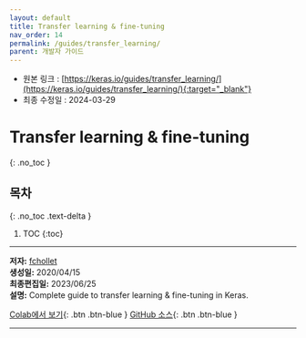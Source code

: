 ```yaml
---
layout: default
title: Transfer learning & fine-tuning
nav_order: 14
permalink: /guides/transfer_learning/
parent: 개발자 가이드
---
```


* 원본 링크 : [https://keras.io/guides/transfer_learning/](https://keras.io/guides/transfer_learning/){:target="_blank"}
* 최종 수정일 : 2024-03-29

# Transfer learning & fine-tuning
{: .no_toc }

## 목차
{: .no_toc .text-delta }

1. TOC
{:toc}

---

**저자:** [fchollet](https://twitter.com/fchollet)  
**생성일:** 2020/04/15  
**최종편집일:** 2023/06/25  
**설명:** Complete guide to transfer learning & fine-tuning in Keras.

[Colab에서 보기](https://colab.research.google.com/github/keras-team/keras-io/blob/master/guides/ipynb/transfer_learning.ipynb){: .btn .btn-blue }
[GitHub 소스](https://github.com/keras-team/keras-io/blob/master/guides/transfer_learning.py){: .btn .btn-blue }

----